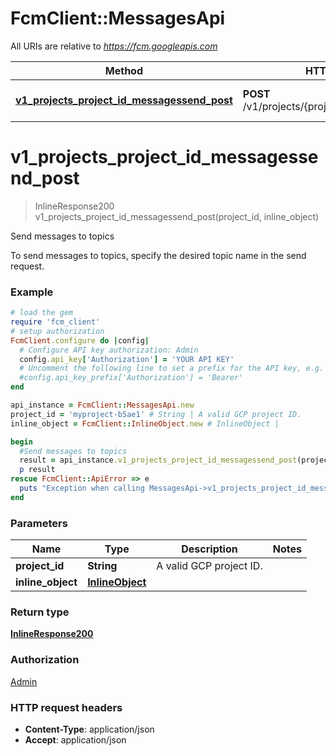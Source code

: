 # FcmClient::MessagesApi

All URIs are relative to *https://fcm.googleapis.com*

Method | HTTP request | Description
------------- | ------------- | -------------
[**v1_projects_project_id_messagessend_post**](MessagesApi.md#v1_projects_project_id_messagessend_post) | **POST** /v1/projects/{project_id}/messages:send | Send messages to topics


# **v1_projects_project_id_messagessend_post**
> InlineResponse200 v1_projects_project_id_messagessend_post(project_id, inline_object)

Send messages to topics

To send messages to topics, specify the desired topic name in the send request. 

### Example
```ruby
# load the gem
require 'fcm_client'
# setup authorization
FcmClient.configure do |config|
  # Configure API key authorization: Admin
  config.api_key['Authorization'] = 'YOUR API KEY'
  # Uncomment the following line to set a prefix for the API key, e.g. 'Bearer' (defaults to nil)
  #config.api_key_prefix['Authorization'] = 'Bearer'
end

api_instance = FcmClient::MessagesApi.new
project_id = 'myproject-b5ae1' # String | A valid GCP project ID.
inline_object = FcmClient::InlineObject.new # InlineObject | 

begin
  #Send messages to topics
  result = api_instance.v1_projects_project_id_messagessend_post(project_id, inline_object)
  p result
rescue FcmClient::ApiError => e
  puts "Exception when calling MessagesApi->v1_projects_project_id_messagessend_post: #{e}"
end
```

### Parameters

Name | Type | Description  | Notes
------------- | ------------- | ------------- | -------------
 **project_id** | **String**| A valid GCP project ID. | 
 **inline_object** | [**InlineObject**](InlineObject.md)|  | 

### Return type

[**InlineResponse200**](InlineResponse200.md)

### Authorization

[Admin](../README.md#Admin)

### HTTP request headers

 - **Content-Type**: application/json
 - **Accept**: application/json



